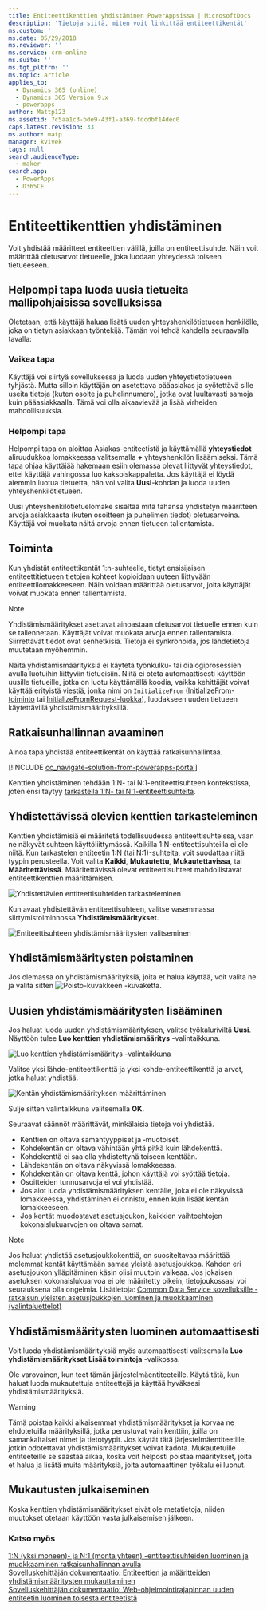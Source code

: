 ```yaml
---
title: Entiteettikenttien yhdistäminen PowerAppsissa | MicrosoftDocs
description: 'Tietoja siitä, miten voit linkittää entiteettikentät'
ms.custom: ''
ms.date: 05/29/2018
ms.reviewer: ''
ms.service: crm-online
ms.suite: ''
ms.tgt_pltfrm: ''
ms.topic: article
applies_to:
  - Dynamics 365 (online)
  - Dynamics 365 Version 9.x
  - powerapps
author: Mattp123
ms.assetid: 7c5aa1c3-bde9-43f1-a369-fdcdbf14dec0
caps.latest.revision: 33
ms.author: matp
manager: kvivek
tags: null
search.audienceType:
  - maker
search.app:
  - PowerApps
  - D365CE
---
```

# <a name="map-entity-fields"></a>Entiteettikenttien yhdistäminen
 
Voit yhdistää määritteet entiteettien välillä, joilla on entiteettisuhde. Näin voit määrittää oletusarvot tietueelle, joka luodaan yhteydessä toiseen tietueeseen. 

## <a name="easier-way-to-create-new-records-in-model-driven-apps"></a>Helpompi tapa luoda uusia tietueita mallipohjaisissa sovelluksissa

Oletetaan, että käyttäjä haluaa lisätä uuden yhteyshenkilötietueen henkilölle, joka on tietyn asiakkaan työntekijä. Tämän voi tehdä kahdella seuraavalla tavalla:  
  
### <a name="the-hard-way"></a>Vaikea tapa

Käyttäjä voi siirtyä sovelluksessa ja luoda uuden yhteystietotietueen tyhjästä. Mutta silloin käyttäjän on asetettava pääasiakas ja syötettävä sille useita tietoja (kuten osoite ja puhelinnumero), jotka ovat luultavasti samoja kuin pääasiakkaalla. Tämä voi olla aikaavievää ja lisää virheiden mahdollisuuksia.  
  
### <a name="the-easier-way"></a>Helpompi tapa

Helpompi tapa on aloittaa Asiakas-entiteetistä ja käyttämällä **yhteystiedot** aliruudukkoa lomakkeessa valitsemalla **+** yhteyshenkilön lisäämiseksi. Tämä tapa ohjaa käyttäjää hakemaan esiin olemassa olevat liittyvät yhteystiedot, ettei käyttäjä vahingossa luo kaksoiskappaletta. Jos käyttäjä ei löydä aiemmin luotua tietuetta, hän voi valita **Uusi**-kohdan ja luoda uuden yhteyshenkilötietueen. 

Uusi yhteyshenkilötietuelomake sisältää mitä tahansa yhdistetyn määritteen arvoja asiakkaasta (kuten osoitteen ja puhelimen tiedot) oletusarvoina. Käyttäjä voi muokata näitä arvoja ennen tietueen tallentamista.

## <a name="how-this-works"></a>Toiminta

Kun yhdistät entiteettikentät 1:n-suhteelle, tietyt ensisijaisen entiteettitietueen tietojen kohteet kopioidaan uuteen liittyvään entiteettilomakkeeseen. Näin voidaan määrittää oletusarvot, joita käyttäjät voivat muokata ennen tallentamista.
 
  
> [!NOTE]
> Yhdistämismääritykset asettavat ainoastaan oletusarvot tietuelle ennen kuin se tallennetaan. Käyttäjät voivat muokata arvoja ennen tallentamista. Siirrettävät tiedot ovat senhetkisiä. Tietoja ei synkronoida, jos lähdetietoja muutetaan myöhemmin.
>   
> Näitä yhdistämismäärityksiä ei käytetä työnkulku- tai dialogiprosessien avulla luotuihin liittyviin tietueisiin. Niitä ei oteta automaattisesti käyttöön uusille tietueille, jotka on luotu käyttämällä koodia, vaikka kehittäjät voivat käyttää erityistä viestiä, jonka nimi on `InitializeFrom` ([InitializeFrom-toiminto](/dynamics365/customer-engagement/web-api/initializefrom?view=dynamics-ce-odata-9) tai [InitializeFromRequest-luokka](/dotnet/api/microsoft.crm.sdk.messages.initializefromrequest?view=dynamics-general-ce-9)), luodakseen uuden tietueen käytettävillä yhdistämismäärityksillä.  

## <a name="open-solution-explorer"></a>Ratkaisunhallinnan avaaminen

Ainoa tapa yhdistää entiteettikentät on käyttää ratkaisunhallintaa.

[!INCLUDE [cc_navigate-solution-from-powerapps-portal](../../includes/cc_navigate-solution-from-powerapps-portal.md)]
  
Kenttien yhdistäminen tehdään 1:N- tai N:1-entiteettisuhteen kontekstissa, joten ensi täytyy [tarkastella 1:N- tai N:1-entiteettisuhteita](create-edit-1n-relationships-solution-explorer.md#view-entity-relationships).

## <a name="view-mappable-fields"></a>Yhdistettävissä olevien kenttien tarkasteleminen

Kenttien yhdistämisiä ei määritetä todellisuudessa entiteettisuhteissa, vaan ne näkyvät suhteen käyttöliittymässä. Kaikilla 1:N-entiteettisuhteilla ei ole niitä. Kun tarkastelen entiteetin 1:N (tai N:1)-suhteita, voit suodattaa niitä tyypin perusteella. Voit valita **Kaikki**, **Mukautettu**, **Mukautettavissa**, tai **Määritettävissä**. Määritettävissä olevat entiteettisuhteet mahdollistavat entiteettikenttien määrittämisen. 

![Yhdistettävien entiteettisuhteiden tarkasteleminen](media/mappable-entity-relationships.png) 

Kun avaat yhdistettävän entiteettisuhteen, valitse vasemmassa siirtymistoiminnossa **Yhdistämismääritykset**.

![Entiteettisuhteen yhdistämismääritysten valitseminen](media/map-entity-fields-ui-solution-explorer.png)

## <a name="delete-mappings"></a>Yhdistämismääritysten poistaminen

Jos olemassa on yhdistämismäärityksiä, joita et halua käyttää, voit valita ne ja valita sitten ![Poisto-kuvakkeen](media/delete.gif) -kuvaketta.

## <a name="add-new-mappings"></a>Uusien yhdistämismääritysten lisääminen

Jos haluat luoda uuden yhdistämismäärityksen, valitse työkaluriviltä **Uusi**. Näyttöön tulee **Luo kenttien yhdistämismääritys** -valintaikkuna.

![Luo kenttien yhdistämismääritys -valintaikkuna](media/create-field-mapping-dialog.png)

Valitse yksi lähde-entiteettikenttä ja yksi kohde-entiteettikenttä ja arvot, jotka haluat yhdistää. 

![Kentän yhdistämismäärityksen määrittäminen](media/configure-field-mapping.png)

Sulje sitten valintaikkuna valitsemalla **OK**.

Seuraavat säännöt määrittävät, minkälaisia tietoja voi yhdistää.  
  
- Kenttien on oltava samantyyppiset ja &#8209;muotoiset.  
- Kohdekentän on oltava vähintään yhtä pitkä kuin lähdekenttä.  
- Kohdekenttä ei saa olla yhdistettynä toiseen kenttään.  
- Lähdekentän on oltava näkyvissä lomakkeessa.  
- Kohdekentän on oltava kenttä, johon käyttäjä voi syöttää tietoja.  
- Osoitteiden tunnusarvoja ei voi yhdistää.
- Jos aiot luoda yhdistämismäärityksen kentälle, joka ei ole näkyvissä lomakkeessa, yhdistäminen ei onnistu, ennen kuin lisäät kentän lomakkeeseen.
- Jos kentät muodostavat asetusjoukon, kaikkien vaihtoehtojen kokonaislukuarvojen on oltava samat.  
  
> [!NOTE]
>  Jos haluat yhdistää asetusjoukkokenttiä, on suositeltavaa määrittää molemmat kentät käyttämään samaa yleistä asetusjoukkoa. Kahden eri asetusjoukon ylläpitäminen käsin olisi muutoin vaikeaa. Jos jokaisen asetuksen kokonaislukuarvoa ei ole määritetty oikein, tietojoukossasi voi seurauksena olla ongelmia. Lisätietoja: [Common Data Service sovelluksille -ratkaisun yleisten asetusjoukkojen luominen ja muokkaaminen (valintaluettelot)](create-edit-global-option-sets.md)  
  
## <a name="automatically-generate-field-mappings"></a>Yhdistämismääritysten luominen automaattisesti  

Voit luoda yhdistämismäärityksiä myös automaattisesti valitsemalla **Luo yhdistämismääritykset** **Lisää toimintoja** -valikossa.

Ole varovainen, kun teet tämän järjestelmäentiteeteille. Käytä tätä, kun haluat luoda mukautettuja entiteettejä ja käyttää hyväksesi yhdistämismäärityksiä. 

> [!WARNING]
> Tämä poistaa kaikki aikaisemmat yhdistämismääritykset ja korvaa ne ehdotetuilla määrityksillä, jotka perustuvat vain kenttiin, joilla on samankaltaiset nimet ja tietotyypit. Jos käytät tätä järjestelmäentiteetille, jotkin odotettavat yhdistämismääritykset voivat kadota. Mukautetuille entiteeteille se säästää aikaa, koska voit helposti poistaa määritykset, joita et halua ja lisätä muita määrityksiä, joita automaattinen työkalu ei luonut.  


## <a name="publish-customizations"></a>Mukautusten julkaiseminen 

Koska kenttien yhdistämismääritykset eivät ole metatietoja, niiden muutokset otetaan käyttöön vasta julkaisemisen jälkeen. 
<!-- TODO Need a general topic about publishing to link to in situations like this -->

### <a name="see-also"></a>Katso myös
[1:N (yksi moneen)- ja N:1 (monta yhteen) -entiteettisuhteiden luominen ja muokkaaminen ratkaisunhallinnan avulla](create-edit-1n-relationships-solution-explorer.md)<br />
[Sovelluskehittäjän dokumentaatio: Entiteettien ja määritteiden yhdistämismääritysten mukauttaminen](/dynamics365/customer-engagement/developer/customize-entity-attribute-mappings)<br />
[Sovelluskehittäjän dokumentaatio: Web-ohjelmointirajapinnan uuden entiteetin luominen toisesta entiteetistä](/dynamics365/customer-engagement/developer/webapi/create-entity-web-api#create-a-new-entity-from-another-entity)
